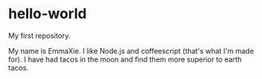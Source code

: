 # hello-world
My first repository.

My name is EmmaXie. I like Node.js and coffeescript (that's what I'm made for).
I have had tacos in the moon and find them more superior to earth tacos.
